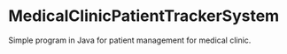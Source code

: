 # MedicalClinicPatientTrackerSystem

Simple program in Java for patient management for medical clinic.
